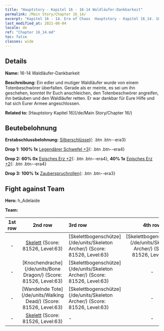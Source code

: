 ```yaml
---
title: "Hauptstory - Kapitel 16 - 16-14 Waldläufer-Dankbarkeit"
permalink: /Main Story/Chapter 16_14/
excerpt: "Kapitel 16 - 14. Era of Chaos  Hauptstory - Kapitel 16_14. 16-14 Waldläufer-Dankbarkeit"
last_modified_at: 2021-08-04
locale: de
ref: "Chapter 16_14.md"
toc: false
classes: wide
---
```


## Details

 **Name:** 16-14 Waldläufer-Dankbarkeit

 **Beschreibung:** Ein edler und mutiger Waldläufer wurde von einem Totenbeschwörer überfallen. Gerade als er meinte, es sei um ihn geschehen, konntet Ihr Euch anschleichen, den Totenbeschwörer angreifen, ihn betäuben und den Waldläufer retten. Er war dankbar für Eure Hilfe und hat sich Eurer Armee angeschlossen.

 **Related to:** [Hauptstory Kapitel 16](/de/Main Story/Chapter 16/)

## Beutebelohnung

 **Erstabschlussbelohnung:** [Silberschlüssel](/ItemsDE/con_693/){: .btn .btn--era3}

 **Drop 1:** **100% 1x** [Legendärer Schwefel +3](/ItemsDE/mat_57/){: .btn .btn--era4}

 **Drop 2:** **60% 0x** [Episches Erz +2](/ItemsDE/mat_47/){: .btn .btn--era4}, **40% 1x** [Episches Erz +2](/ItemsDE/mat_47/){: .btn .btn--era4}

 **Drop 3:** **100% 1x** [Zauberspruchrollen](/ItemsDE/con_694/){: .btn .btn--era3}


## Fight against Team
 **Hero:** h_Adelaide

 **Team:**


  | 1st row | 2nd row | 3rd row | 4th row |
  |:----:|:----:|:----|:----:|
  | - | [Skelett](/de/units/Skeleton/) (Score: 81526, Level:63)  | [Skelettbogenschütze](/de/units/Skeleton Archer/) (Score: 81526, Level:63)  | [Skelettbogenschütze](/de/units/Skeleton Archer/) (Score: 81526, Level:63)  |
  | - | [Knochendrache](/de/units/Bone Dragon/) (Score: 81526, Level:63)  | [Skelettbogenschütze](/de/units/Skeleton Archer/) (Score: 81526, Level:63)  | - |
  | - | [Wandelnde Tote](/de/units/Walking Dead/) (Score: 81526, Level:63)  | [Skelettbogenschütze](/de/units/Skeleton Archer/) (Score: 81526, Level:63)  | - |
  | - | [Skelett](/de/units/Skeleton/) (Score: 81526, Level:63)  | - | - |


